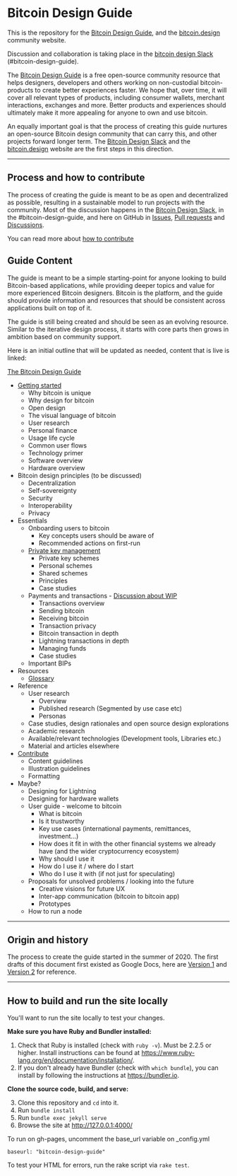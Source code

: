 # Bitcoin Design Guide

This is the repository for the [Bitcoin Design Guide](https://bitcoin.design/guide/), and the [bitcoin.design](https://bitcoin.design) community website.

Discussion and collaboration is taking place in the [bitcoin design Slack](http://bitcoindesigners.org) (#bitcoin-design-guide).

The [Bitcoin Design Guide](https://bitcoin.design/guide/) is a free open-source community resource that helps designers, developers and others working on non-custodial bitcoin-products to create better experiences faster. We hope that, over time, it will cover all relevant types of products, including consumer wallets, merchant interactions, exchanges and more. Better products and experiences should ultimately make it more appealing for anyone to own and use bitcoin.

An equally important goal is that the process of creating this guide nurtures an open-source Bitcoin design community that can carry this, and other projects forward longer term. The [Bitcoin Design Slack](http://bitcoindesigners.org) and the [bitcoin.design](https://bitcoin.design) website are the first steps in this direction.

---

## Process and how to contribute

The process of creating the guide is meant to be as open and decentralized as possible, resulting in a sustainable model to run projects with the community. Most of the discussion happens in the [Bitcoin Design Slack](http://bitcoindesigners.org), in the #bitcoin-design-guide, and here on GitHub in [Issues](https://github.com/BitcoinDesign/Guide/issues), [Pull requests](https://github.com/BitcoinDesign/Guide/pulls) and [Discussions](https://github.com/BitcoinDesign/Guide/discussions).

You can read more about [how to contribute](https://bitcoin.design/guide/contribute/)

## Guide Content

The guide is meant to be a simple starting-point for anyone looking to build Bitcoin-based applications, while providing deeper topics and value for more experienced Bitcoin designers. Bitcoin is the platform, and the guide should provide information and resources that should be consistent across applications built on top of it.

The guide is still being created and should be seen as an evolving resource. Similar to the iterative design process, it starts with core parts then grows in ambition based on community support.

Here is an initial outline that will be updated as needed, content that is live is linked:

[The Bitcoin Design Guide](https://bitcoin.design/guide/)
*   [Getting started](https://bitcoin.design/guide/getting-started/introduction/)
    *   Why bitcoin is unique
    *   Why design for bitcoin
    *   Open design
    *   The visual language of bitcoin
    *   User research
    *   Personal finance
    *   Usage life cycle
    *   Common user flows
    *   Technology primer
    *   Software overview
    *   Hardware overview
*   Bitcoin design principles (to be discussed)
    *   Decentralization
    *   Self-sovereignty
    *   Security
    *   Interoperability
    *   Privacy
*   Essentials
    *   Onboarding users to bitcoin
        *   Key concepts users should be aware of
        *   Recommended actions on first-run
    *   [Private key management](https://bitcoin.design/guide/private-key-management/introduction/)
        *   Private key schemes
        *   Personal schemes
        *   Shared schemes
        *   Principles
        *   Case studies
    *   Payments and transactions - [Discussion about WIP](https://github.com/BitcoinDesign/Guide/discussions/98)
        *   Transactions overview
        *   Sending bitcoin
        *   Receiving bitcoin
        *   Transaction privacy
        *   Bitcoin transaction in depth
        *   Lightning transactions in depth
        *   Managing funds
        *   Case studies
    *   Important BIPs
*   Resources
    *   [Glossary](https://bitcoin.design/guide/glossary/)
*   Reference
    *   User research
        *   Overview
        *   Published research (Segmented by use case etc)
        *   Personas
    *   Case studies, design rationales and open source design explorations
    *   Academic research
    *   Available/relevant technologies (Development tools, Libraries etc.)
    *   Material and articles elsewhere
*   [Contribute](https://bitcoin.design/guide/contribute/)
    *   Content guidelines
    *   Illustration guidelines
    *   Formatting
*   Maybe?
    *   Designing for Lightning
    *   Designing for hardware wallets
    *   User guide - welcome to bitcoin
        *   What is bitcoin
        *   Is it trustworthy
        *   Key use cases (international payments, remittances, investment…)
        *   How does it fit in with the other financial systems we already have (and the wider cryptocurrency ecosystem)
        *   Why should I use it
        *   How do I use it / where do I start
        *   Who do I use it with (if not just for speculating)
    *   Proposals for unsolved problems / looking into the future
        *   Creative visions for future UX
        *   Inter-app communication (bitcoin to bitcoin app)
        *   Prototypes
    *   How to run a node



---

## Origin and history

The process to create the guide started in the summer of 2020. The first drafts of this document first existed as Google Docs, here are [Version 1](https://docs.google.com/document/d/1omAxwvCSRlo_u5UL3ThTXFhNccDuN7GJOi4RlZfk--w/edit#heading=h.75nvyav1r98b) and [Version 2](https://docs.google.com/document/d/1YiYeRIybGmxmErCOI4Jc8Qajz3JGM1JYVfUtpzyCzSk/edit?usp=sharing) for reference.


---


## How to build and run the site locally

You'll want to run the site locally to test your changes.

**Make sure you have Ruby and Bundler installed:**

1. Check that Ruby is installed (check with `ruby -v`). Must be 2.2.5 or higher. Install instructions can be found at https://www.ruby-lang.org/en/documentation/installation/.
2. If you don't already have Bundler (check with `which bundle`), you can install by following the instructions at https://bundler.io.

**Clone the source code, build, and serve:**

3. Clone this repository and `cd` into it.
4. Run `bundle install`
5. Run `bundle exec jekyll serve`
6. Browse the site at http://127.0.0.1:4000/

To run on gh-pages, uncomment the base_url variable on _config.yml
```
baseurl: "bitcoin-design-guide"
```

To test your HTML for errors, run the rake script via `rake test`.
